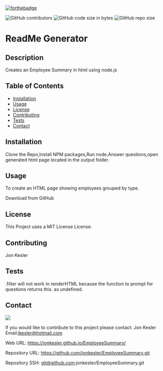 [![forthebadge](https://forthebadge.com/images/badges/made-with-javascript.svg)](https://forthebadge.com)

![GitHub contributors](https://img.shields.io/github/contributors/jonkesler/EmployeeSummay)
![GitHub code size in bytes](https://img.shields.io/github/languages/code-size/jonkesler/EmployeeSummay?style=for-the-badge)
![GitHub repo size](https://img.shields.io/github/repo-size/jonkesler/EmployeeSummay)

# ReadMe Generator



## Description 
    
Creates an Employee Summary in html using node.js
    
    
## Table of Contents
    
* [Installation](#installation)
* [Usage](#usage)
* [License](#license)
* [Contributing](#contributing)
* [Tests](#tests)
* [Contact](#contact)
    
    
## Installation
    
Clone the Repo,Install NPM packages,Run node,Answer questions,open generated html page located in the output folder.

      
## Usage 
    
To create an HTML page showing employees grouped by type.

Download from GitHub


## License

This Project uses a MIT License License.


## Contributing
    
Jon Kesler
    
    
## Tests

.filter will not work in renderHTML because the function to prompt for questions returns this. as undefined.
    

## Contact

<img src="https://avatars3.githubusercontent.com/u/60242682?v=4">

If you would like to contribute to this project please contact: 
  Jon Kesler 
  Email:jkesler@hotmail.com   


Web URL: https://jonkesler.github.io/EmployeeSummary/

Repository URL: https://github.com/jonkesler/EmployeeSummary.git

Repository SSH: git@github.com:jonkesler/EmployeeSummary.git




